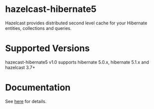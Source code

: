 # hazelcast-hibernate5

Hazelcast provides distributed second level cache for your Hibernate entities, collections and queries.

# Supported Versions

hazecast-hibernate5 v1.0  supports hibernate 5.0.x, hibernate 5.1.x and hazelcast 3.7+

# Documentation

See [here](https://github.com/hazelcast/hazelcast-hibernate/blob/master/README.md) for details.
